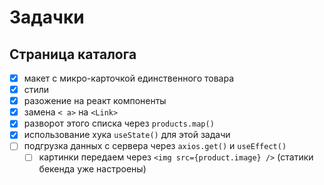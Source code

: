 # Задачки

## Страница каталога

- [x] макет с микро-карточкой единственного товара
- [x] стили
- [x] разожение на реакт компоненты
- [x] замена `< a>` на `<Link>`
- [x] разворот этого списка через `products.map()`
- [x] использование хука `useState()` для этой задачи
- [ ] подгрузка данных с сервера через `axios.get()` и `useEffect()`
  - [ ] картинки передаем через `<img src={product.image} />` (статики бекенда уже настроены)

